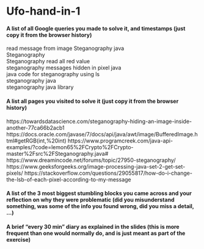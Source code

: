 # Ufo-hand-in-1

<h4>A list of all Google queries you made to solve it, and timestamps (just copy it from the browser history)</h4>

<p>
read message from image Steganography java <br>
Steganography<br>
Steganography read all red value <br>
steganography messages hidden in pixel java<br>
java code for steganography using ls<br>
steganography java<br>
steganography java library<br>
 
</p>

<h4>A list all pages you visited to solve it (just copy it from the browser history)</h4>

<p>
https://towardsdatascience.com/steganography-hiding-an-image-inside-another-77ca66b2acb1
 https://docs.oracle.com/javase/7/docs/api/java/awt/image/BufferedImage.html#getRGB(int,%20int) 
 https://www.programcreek.com/java-api-examples/?code=lemon65%2FCrypto%2FCrypto-master%2Fsrc%2FSteganography.java#
  https://www.dreamincode.net/forums/topic/27950-steganography/
https://www.geeksforgeeks.org/image-processing-java-set-2-get-set-pixels/  
https://stackoverflow.com/questions/29055817/how-do-i-change-the-lsb-of-each-pixel-according-to-my-message
</p>

<h4>A list of the 3 most biggest stumbling blocks you came across and your reflection on why they were problematic (did you misunderstand something, was some of the info you found wrong, did you miss a detail, …)</h4>


<h4>A brief “every 30 min” diary as explained in the slides (this is more frequent than one would normally do, and is just meant as part of the exercise)</h4>

